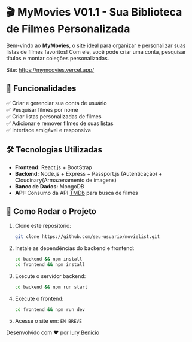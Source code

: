 # 🎬 MyMovies V01.1 - Sua Biblioteca de Filmes Personalizada

Bem-vindo ao **MyMovies**, o site ideal para organizar e personalizar suas listas de filmes favoritos! Com ele, você pode criar uma conta, pesquisar títulos e montar coleções personalizadas.

Site: https://mymoovies.vercel.app/

## 🚀 Funcionalidades

✅ Criar e gerenciar sua conta de usuário  
✅ Pesquisar filmes por nome  
✅ Criar listas personalizadas de filmes  
✅ Adicionar e remover filmes de suas listas  
✅ Interface amigável e responsiva  

## 🛠️ Tecnologias Utilizadas

- **Frontend:** React.js + BootStrap  
- **Backend:** Node.js + Express + Passport.js (Autenticação) + Cloudinary(Armazenamento de imagens) 
- **Banco de Dados:** MongoDB  
- **API:** Consumo da API [TMDb](https://www.themoviedb.org/) para busca de filmes  

## 🔧 Como Rodar o Projeto

1. Clone este repositório:
   ```sh
   git clone https://github.com/seu-usuario/movielist.git
   ```
2. Instale as dependências do backend e frontend:
   ```sh
   cd backend && npm install
   cd frontend && npm install
   ```
4. Execute o servidor backend:
   ```sh
   cd backend && npm run start
   ```
5. Execute o frontend:
   ```sh
   cd frontend && npm run dev
   ```
6. Acesse o site em: `EM BREVE`


Desenvolvido com ❤️ por [Iury Benicio](https://github.com/IuryBenicio)

